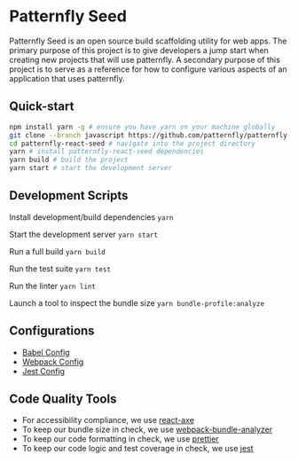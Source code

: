 # Patternfly Seed

Patternfly Seed is an open source build scaffolding utility for web apps. The primary purpose of this project is to give developers a jump start when creating new projects that will use patternfly. A secondary purpose of this project is to serve as a reference for how to configure various aspects of an application that uses patternfly.

## Quick-start
```bash
npm install yarn -g # ensure you have yarn on your machine globally
git clone --branch javascript https://github.com/patternfly/patternfly-react-seed # clone the project
cd patternfly-react-seed # navigate into the project directory
yarn # install patternfly-react-seed dependencies
yarn build # build the project
yarn start # start the development server
```
## Development Scripts

Install development/build dependencies
`yarn`

Start the development server
`yarn start`

Run a full build
`yarn build`

Run the test suite
`yarn test`

Run the linter
`yarn lint`

Launch a tool to inspect the bundle size
`yarn bundle-profile:analyze`

## Configurations
* [Babel Config](./babel.config.js)
* [Webpack Config](./webpack.config.js)
* [Jest Config](./jest.config.js)

## Code Quality Tools
* For accessibility compliance, we use [react-axe](https://github.com/dequelabs/react-axe)
* To keep our bundle size in check, we use [webpack-bundle-analyzer](https://github.com/webpack-contrib/webpack-bundle-analyzer)
* To keep our code formatting in check, we use [prettier](https://github.com/prettier/prettier)
* To keep our code logic and test coverage in check, we use [jest](https://github.com/facebook/jest)
